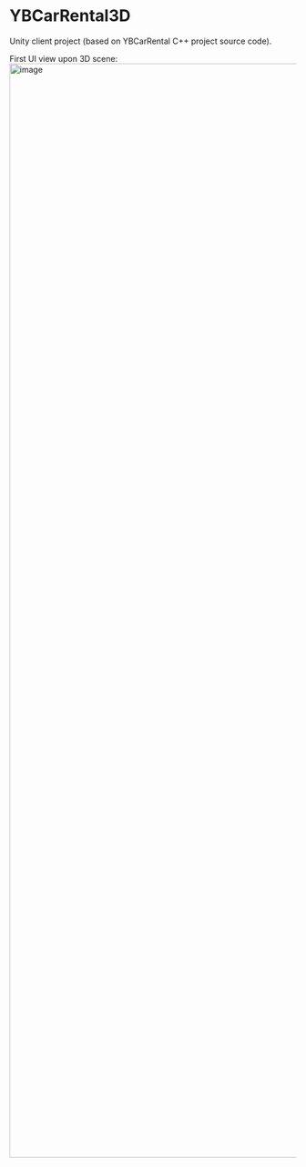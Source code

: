 # YBCarRental3D
Unity client project (based on YBCarRental C++ project source code).

First UI view upon 3D scene:
<img width="1923" alt="image" src="https://github.com/imadyTech/YBCarRental3D/assets/7894361/ecf3e721-3c83-4c74-90ac-b28c162c3358">

